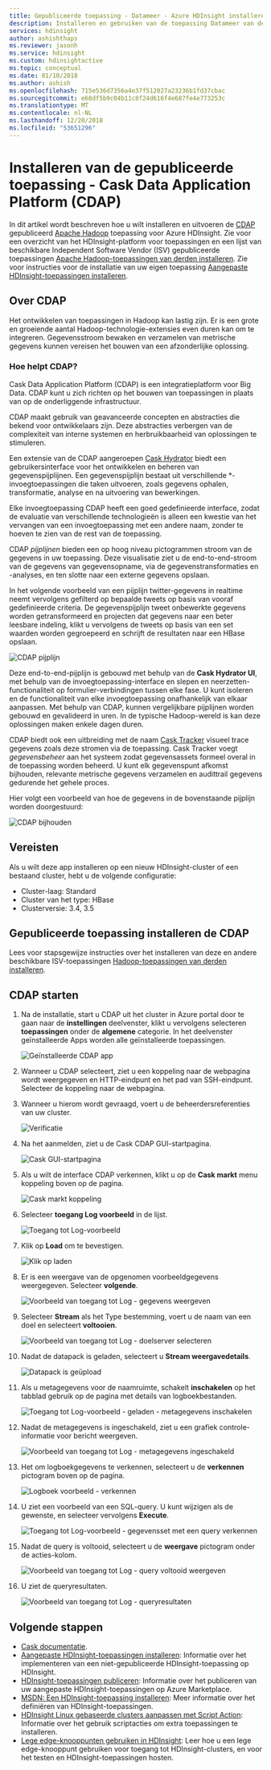 ```yaml
---
title: Gepubliceerde toepassing - Datameer - Azure HDInsight installeren
description: Installeren en gebruiken van de toepassing Datameer van derden Hadoop.
services: hdinsight
author: ashishthaps
ms.reviewer: jasonh
ms.service: hdinsight
ms.custom: hdinsightactive
ms.topic: conceptual
ms.date: 01/10/2018
ms.author: ashish
ms.openlocfilehash: 715e536d7356a4e37f512027a23236b1fd37cbac
ms.sourcegitcommit: e68df5b9c04b11c8f24d616f4e687fe4e773253c
ms.translationtype: MT
ms.contentlocale: nl-NL
ms.lasthandoff: 12/20/2018
ms.locfileid: "53651296"
---
```

# <a name="install-published-application---cask-data-application-platform-cdap"></a>Installeren van de gepubliceerde toepassing - Cask Data Application Platform (CDAP)

In dit artikel wordt beschreven hoe u wilt installeren en uitvoeren de [CDAP](https://cask.co/products/cdap/) gepubliceerd [Apache Hadoop](https://hadoop.apache.org/) toepassing voor Azure HDInsight. Zie voor een overzicht van het HDInsight-platform voor toepassingen en een lijst van beschikbare Independent Software Vendor (ISV) gepubliceerde toepassingen [Apache Hadoop-toepassingen van derden installeren](hdinsight-apps-install-applications.md). Zie voor instructies voor de installatie van uw eigen toepassing [Aangepaste HDInsight-toepassingen installeren](hdinsight-apps-install-custom-applications.md).

## <a name="about-cdap"></a>Over CDAP

Het ontwikkelen van toepassingen in Hadoop kan lastig zijn.  Er is een grote en groeiende aantal Hadoop-technologie-extensies even duren kan om te integreren. Gegevensstroom bewaken en verzamelen van metrische gegevens kunnen vereisen het bouwen van een afzonderlijke oplossing.

### <a name="how-does-cdap-help"></a>Hoe helpt CDAP?

Cask Data Application Platform (CDAP) is een integratieplatform voor Big Data. CDAP kunt u zich richten op het bouwen van toepassingen in plaats van op de onderliggende infrastructuur.

CDAP maakt gebruik van geavanceerde concepten en abstracties die bekend voor ontwikkelaars zijn. Deze abstracties verbergen van de complexiteit van interne systemen en herbruikbaarheid van oplossingen te stimuleren.

Een extensie van de CDAP aangeroepen [Cask Hydrator](https://cask.co/products/hydrator/) biedt een gebruikersinterface voor het ontwikkelen en beheren van gegevenspijplijnen. Een gegevenspijplijn bestaat uit verschillende *-invoegtoepassingen die taken uitvoeren, zoals gegevens ophalen, transformatie, analyse en na uitvoering van bewerkingen.

Elke invoegtoepassing CDAP heeft een goed gedefinieerde interface, zodat de evaluatie van verschillende technologieën is alleen een kwestie van het vervangen van een invoegtoepassing met een andere naam, zonder te hoeven te zien van de rest van de toepassing.

CDAP *pijplijnen* bieden een op hoog niveau pictogrammen stroom van de gegevens in uw toepassing. Deze visualisatie ziet u de end-to-end-stroom van de gegevens van gegevensopname, via de gegevenstransformaties en -analyses, en ten slotte naar een externe gegevens opslaan.

In het volgende voorbeeld van een pijplijn twitter-gegevens in realtime neemt vervolgens gefilterd op bepaalde tweets op basis van vooraf gedefinieerde criteria. De gegevenspijplijn tweet onbewerkte gegevens worden getransformeerd en projecten dat gegevens naar een beter leesbare indeling, klikt u vervolgens de tweets op basis van een set waarden worden gegroepeerd en schrijft de resultaten naar een HBase opslaan.

![CDAP pijplijn](./media/hdinsight-apps-install-cask/pipeline.png)

Deze end-to-end-pijplijn is gebouwd met behulp van de **Cask Hydrator UI**, met behulp van de invoegtoepassing-interface en slepen en neerzetten-functionaliteit op formulier-verbindingen tussen elke fase. U kunt isoleren en de functionaliteit van elke invoegtoepassing onafhankelijk van elkaar aanpassen. Met behulp van CDAP, kunnen vergelijkbare pijplijnen worden gebouwd en gevalideerd in uren. In de typische Hadoop-wereld is kan deze oplossingen maken enkele dagen duren.

CDAP biedt ook een uitbreiding met de naam [Cask Tracker](https://cask.co/products/tracker/) visueel trace gegevens zoals deze stromen via de toepassing. Cask Tracker voegt *gegevensbeheer* aan het systeem zodat gegevensassets formeel overal in de toepassing worden beheerd. U kunt elk gegevenspunt afkomst bijhouden, relevante metrische gegevens verzamelen en audittrail gegevens gedurende het gehele proces.

Hier volgt een voorbeeld van hoe de gegevens in de bovenstaande pijplijn worden doorgestuurd:

![CDAP bijhouden](./media/hdinsight-apps-install-cask/tracker.png)

## <a name="prerequisites"></a>Vereisten

Als u wilt deze app installeren op een nieuw HDInsight-cluster of een bestaand cluster, hebt u de volgende configuratie:

* Cluster-laag: Standard
* Cluster van het type: HBase
* Clusterversie: 3.4, 3.5

## <a name="install-the-cdap-published-application"></a>Gepubliceerde toepassing installeren de CDAP

Lees voor stapsgewijze instructies over het installeren van deze en andere beschikbare ISV-toepassingen [Hadoop-toepassingen van derden installeren](hdinsight-apps-install-applications.md).

## <a name="launch-cdap"></a>CDAP starten

1. Na de installatie, start u CDAP uit het cluster in Azure portal door te gaan naar de **instellingen** deelvenster, klikt u vervolgens selecteren **toepassingen** onder de **algemene** categorie. In het deelvenster geïnstalleerde Apps worden alle geïnstalleerde toepassingen.

    ![Geïnstalleerde CDAP app](./media/hdinsight-apps-install-cask/cdap-app.png)

2. Wanneer u CDAP selecteert, ziet u een koppeling naar de webpagina wordt weergegeven en HTTP-eindpunt en het pad van SSH-eindpunt. Selecteer de koppeling naar de webpagina.

3. Wanneer u hierom wordt gevraagd, voert u de beheerdersreferenties van uw cluster.

    ![Verificatie](./media/hdinsight-apps-install-cask/auth.png)

4. Na het aanmelden, ziet u de Cask CDAP GUI-startpagina.

    ![Cask GUI-startpagina](./media/hdinsight-apps-install-cask/gui.png)

5. Als u wilt de interface CDAP verkennen, klikt u op de **Cask markt** menu koppeling boven op de pagina.

    ![Cask markt koppeling](./media/hdinsight-apps-install-cask/cask-market.png)

6. Selecteer **toegang Log voorbeeld** in de lijst.

    ![Toegang tot Log-voorbeeld](./media/hdinsight-apps-install-cask/market-log-sample.png)

7. Klik op **Load** om te bevestigen.

    ![Klik op laden](./media/hdinsight-apps-install-cask/market-load.png)

8. Er is een weergave van de opgenomen voorbeeldgegevens weergegeven. Selecteer **volgende**.

    ![Voorbeeld van toegang tot Log - gegevens weergeven](./media/hdinsight-apps-install-cask/market-view-data.png)

9. Selecteer **Stream** als het Type bestemming, voert u de naam van een doel en selecteert **voltooien**.

    ![Voorbeeld van toegang tot Log - doelserver selecteren](./media/hdinsight-apps-install-cask/market-destination.png)

10. Nadat de datapack is geladen, selecteert u **Stream weergavedetails**.

    ![Datapack is geüpload](./media/hdinsight-apps-install-cask/market-view-details.png)

11. Als u metagegevens voor de naamruimte, schakelt **inschakelen** op het tabblad gebruik op de pagina met details van logboekbestanden.

    ![Toegang tot Log-voorbeeld - geladen - metagegevens inschakelen](./media/hdinsight-apps-install-cask/log-loaded.png)

12. Nadat de metagegevens is ingeschakeld, ziet u een grafiek controle-informatie voor bericht weergeven.

    ![Voorbeeld van toegang tot Log - metagegevens ingeschakeld](./media/hdinsight-apps-install-cask/log-metadata.png)

13. Het om logboekgegevens te verkennen, selecteert u de **verkennen** pictogram boven op de pagina.

    ![Logboek voorbeeld - verkennen](./media/hdinsight-apps-install-cask/log-explore.png)

14. U ziet een voorbeeld van een SQL-query. U kunt wijzigen als de gewenste, en selecteer vervolgens **Execute**.

    ![Toegang tot Log-voorbeeld - gegevensset met een query verkennen](./media/hdinsight-apps-install-cask/log-query.png)

15. Nadat de query is voltooid, selecteert u de **weergave** pictogram onder de acties-kolom.

    ![Voorbeeld van toegang tot Log - query voltooid weergeven](./media/hdinsight-apps-install-cask/log-query-view.png)

16. U ziet de queryresultaten.

    ![Voorbeeld van toegang tot Log - queryresultaten](./media/hdinsight-apps-install-cask/log-query-results.png)

## <a name="next-steps"></a>Volgende stappen

* [Cask documentatie](https://cask.co/resources/documentation/).
* [Aangepaste HDInsight-toepassingen installeren](hdinsight-apps-install-custom-applications.md): Informatie over het implementeren van een niet-gepubliceerde HDInsight-toepassing op HDInsight.
* [HDInsight-toepassingen publiceren](hdinsight-apps-publish-applications.md): Informatie over het publiceren van uw aangepaste HDInsight-toepassingen op Azure Marketplace.
* [MSDN: Een HDInsight-toepassing installeren](https://msdn.microsoft.com/library/mt706515.aspx): Meer informatie over het definiëren van HDInsight-toepassingen.
* [HDInsight Linux gebaseerde clusters aanpassen met Script Action](hdinsight-hadoop-customize-cluster-linux.md): Informatie over het gebruik scriptacties om extra toepassingen te installeren.
* [Lege edge-knooppunten gebruiken in HDInsight](hdinsight-apps-use-edge-node.md): Leer hoe u een lege edge-knooppunt gebruiken voor toegang tot HDInsight-clusters, en voor het testen en HDInsight-toepassingen hosten.
